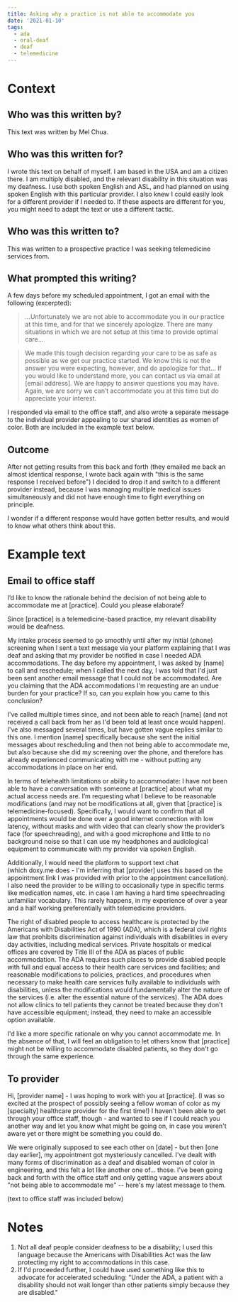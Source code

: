 ```yaml
---
title: Asking why a practice is not able to accommodate you
date: '2021-01-10'
tags:
  - ada
  - oral-deaf
  - deaf
  - telemedicine
---
```


# Context

## Who was this written by?

This text was written by Mel Chua.

## Who was this written for?

I wrote this text on behalf of myself. I am based in the USA and am a citizen there. I am multiply disabled, and the relevant disability in this situation was my deafness. I use both spoken English and ASL, and had planned on using spoken English with this particular provider. I also knew I could easily look for a different provider if I needed to. If these aspects are different for you, you might need to adapt the text or use a different tactic.

## Who was this written to?

This was written to a prospective practice I was seeking telemedicine services from.

## What prompted this writing?

A few days before my scheduled appointment, I got an email with the following (excerpted):

> ...Unfortunately we are not able to accommodate you in our practice at this time, and for that we sincerely apologize. There are many situations in which we are not setup at this time to provide optimal care...

> We made this tough decision regarding your care to be as safe as possible as we get our practice started. We know this is not the answer you were expecting, however, and do apologize for that… If you would like to understand more, you can contact us via email at [email address]. We are happy to answer questions you may have.  Again, we are sorry we can’t accommodate you at this time but do appreciate your interest.

I responded via email to the office staff, and also wrote a separate message to the individual provider appealing to our shared identities as women of color. Both are included in the example text below.

## Outcome

After not getting results from this back and forth (they emailed me back an almost identical response, I wrote back again with "this is the same response I received before") I decided to drop it and switch to a different provider instead, because I was managing multiple medical issues simultaneously and did not have enough time to fight everything on principle.

I wonder if a different response would have gotten better results, and would to know what others think about this.

# Example text

## Email to office staff

I’d like to know the rationale behind the decision of not being able to accommodate me at [practice]. Could you please elaborate?

Since [practice] is a telemedicine-based practice, my relevant disability would be deafness.

My intake process seemed to go smoothly until after my initial (phone) screening when I sent a text message via your platform explaining that I was deaf and asking that my provider be notified in case I needed ADA accommodations. The day before my appointment, I was asked by [name] to call and reschedule; when I called the next day, I was told that I'd just been sent another email message that I could not be accommodated. Are you claiming that the ADA accommodations I'm requesting are an undue burden for your practice? If so, can you explain how you came to this conclusion?

I've called multiple times since, and not been able to reach [name] (and not received a call back from her as I'd been told at least once would happen). I've also messaged several times, but have gotten vague replies similar to this one. I mention [name] specifically because she sent the initial messages about rescheduling and then not being able to accommodate me, but also because she did my screening over the phone, and therefore has already experienced communicating with me - without putting any accommodations in place on her end.

In terms of telehealth limitations or ability to accommodate: I have not been able to have a conversation with someone at [practice] about what my actual access needs are. I’m requesting what I believe to be reasonable modifications (and may not be modifications at all, given that [practice] is telemedicine-focused). Specifically, I would want to confirm that all appointments would be done over a good internet connection with low latency, without masks and with video that can clearly show the provider’s face (for speechreading), and with a good microphone and little to no background noise so that I can use my headphones and audiological equipment to communicate with my provider via spoken English.

Additionally, I would need the platform to support text chat (which doxy.me does - I'm inferring that [provider] uses this based on the appointment link I was provided with prior to the appointment cancellation). I also need the provider to be willing to occasionally type in specific terms like medication names, etc. in case I am having a hard time speechreading unfamiliar vocabulary. This rarely happens, in my experience of over a year and a half working preferentially with telemedicine providers.

The right of disabled people to access healthcare is protected by the Americans with Disabilities Act of 1990 (ADA), which is a federal civil rights law that prohibits discrimination against individuals with disabilities in every day activities, including medical services. Private hospitals or medical offices are covered by Title III of the ADA as places of public accommodation. The ADA requires such places to provide disabled people with full and equal access to their health care services and facilities; and reasonable modifications to policies, practices, and procedures when necessary to make health care services fully available to individuals with disabilities, unless the modifications would fundamentally alter the nature of the services (i.e. alter the essential nature of the services). The ADA does not allow clinics to tell patients they cannot be treated because they don't have accessible equipment; instead, they need to make an accessible option available.

I'd like a more specific rationale on why you cannot accommodate me. In the absence of that, I will feel an obligation to let others know that [practice] might not be willing to accommodate disabled patients, so they don't go through the same experience.

## To provider

Hi, [provider name] - I was hoping to work with you at [practice]. (I was so excited at the prospect of possibly seeing a fellow woman of color as my [specialty] healthcare provider for the first time!) I haven't been able to get through your office staff, though - and wanted to see if I could reach you another way and let you know what might be going on, in case you weren't aware yet or there might be something you could do.

We were originally supposed to see each other on [date] - but then [one day earlier], my appointment got mysteriously cancelled. I've dealt with many forms of discrimination as a deaf and disabled woman of color in engineering, and this felt a lot like another one of... those. I've been going back and forth with the office staff and only getting vague answers about "not being able to accommodate me" -- here's my latest message to them.

(text to office staff was included below)

# Notes

1. Not all deaf people consider deafness to be a disability; I used this language because the Americans with Disabilities Act was the law protecting my right to accommodations in this case.
2. If I'd proceeded further, I could have used something like this to advocate for accelerated scheduling: "Under the ADA, a patient with a disability should not wait longer than other patients simply because they are disabled."
